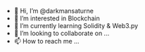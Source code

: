 - 👋 Hi, I’m @darkmansaturne
- 👀 I’m interested in Blockchain
- 🌱 I’m currently learning Solidity & Web3.py
- 💞️ I’m looking to collaborate on ...
- 📫 How to reach me ...

<!---
darkmansaturne/darkmansaturne is a ✨ special ✨ repository because its `README.md` (this file) appears on your GitHub profile.
You can click the Preview link to take a look at your changes.
--->
